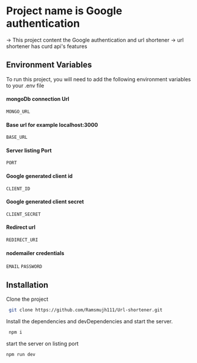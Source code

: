 # Project name is Google authentication 
 -> This project content the Google authentication and url shortener 
 -> url shortener has curd api's features

## Environment Variables

To run this project, you will need to add the following environment variables to your .env file
#### mongoDb connection Url
`MONGO_URL`
#### Base url for example localhost:3000
`BASE_URL`
#### Server listing Port
`PORT`
#### Google generated client id
`CLIENT_ID`
#### Google generated client secret
`CLIENT_SECRET`
#### Redirect url
`REDIRECT_URI`
#### nodemailer credentials
`EMAIL`
`PASSWORD`

## Installation

Clone the project

```sh
 git clone https://github.com/Ramsmujh111/Url-shortener.git
```
Install the dependencies and devDependencies and start the server.
```sh
 npm i 
```
start the server on listing port
```sh
npm run dev
```

